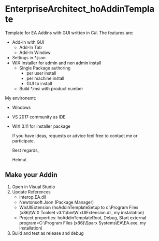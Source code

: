 # EnterpriseArchitect_hoAddinTemplate

Template for EA Addins with GUI written in C#. The features are:

-  Add-In with GUI
   -  Add-In Tab 
   -  Add-In Window
-  Settings in *.json
-  WIX installer for admin and non admin install
   - Single Package authoring
     -  per user install
	 -  per machine install
	 -  GUI to install
   - Build *.msi with product number


My environemt:

- Windows
- VS 2017 community as IDE
- WIX 3.11 for installer package


   If you have ideas, requests or advice feel free to contact me or participate.

   Best regards,

   Helmut

 ## Make your Addin


   1.  Open in Visual Studio
   2.  Update References 
       - interop.EA.dll
       - Newtonsoft.Json (Package Manager)
       - WixUIExtension (hoAddinTemplateSetup to c:\Program Files (x86)\WiX Toolset v3.11\bin\WixUIExtension.dll, my installation)
       - Project properties: hoAddinTemplateRoot, Debug, Start external program=C:\Program Files (x86)\Sparx Systems\EA\EA.exe, my installation)
   3.  Build and test as release and debug
